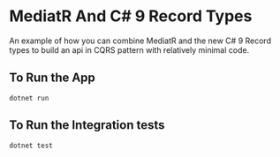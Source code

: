 # MediatR And C# 9 Record Types

An example of how you can combine MediatR and the new C# 9 Record types to build an api in CQRS pattern with relatively minimal code.

## To Run the App

`dotnet run`

## To Run the Integration tests

`dotnet test`
